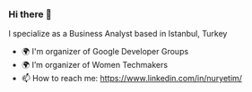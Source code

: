 ### Hi there 👋


I specialize as a Business Analyst based in Istanbul, Turkey

- 🌍 I'm organizer of Google Developer Groups
- 🌍 I’m organizer of Women Techmakers
- 📫 How to reach me: https://www.linkedin.com/in/nuryetim/




